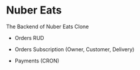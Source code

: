 # Nuber Eats

The Backend of Nuber Eats Clone

- Orders RUD
- Orders Subscription (Owner, Customer, Delivery)

- Payments (CRON)
